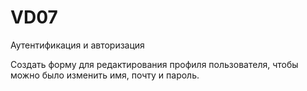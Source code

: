 # VD07
 Аутентификация и авторизация

Создать форму для редактирования профиля пользователя, чтобы можно было изменить имя, почту и пароль.